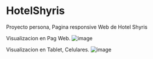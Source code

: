 # HotelShyris
Proyecto persona, Pagina responsive Web de Hotel Shyris

Visualizacion en Pag Web.
![image](https://user-images.githubusercontent.com/64606953/201457300-7ce13ed7-71d4-4ba1-ac88-7dca0db0878b.png)

Visualizacion en Tablet, Celulares. 
![image](https://user-images.githubusercontent.com/64606953/201457365-e4dbfced-8712-4b60-9f92-f1cee2b441c7.png)

